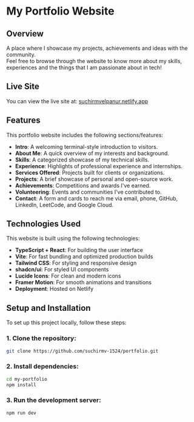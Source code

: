 # My Portfolio Website

## Overview  
A place where I showcase my projects, achievements and ideas with the community.  
Feel free to browse through the website to know more about my skills, experiences and the things that I am passionate about in tech!

## Live Site  
You can view the live site at: [suchirmvelpanur.netlify.app](https://suchirmvelpanur.netlify.app)

## Features  
This portfolio website includes the following sections/features:

- **Intro**: A welcoming terminal-style introduction to visitors.  
- **About Me**: A quick overview of my interests and background.  
- **Skills**: A categorized showcase of my technical skills.  
- **Experience**: Highlights of professional experience and internships.  
- **Services Offered**: Projects built for clients or organizations.  
- **Projects**: A brief showcase of personal and open-source work.  
- **Achievements**: Competitions and awards I've earned.  
- **Volunteering**: Events and communities I've contributed to.  
- **Contact**: A form and cards to reach me via email, phone, GitHub, LinkedIn, LeetCode, and Google Cloud.

## Technologies Used  
This website is built using the following technologies:

- **TypeScript + React**: For building the user interface  
- **Vite**: For fast bundling and optimized production builds  
- **Tailwind CSS**: For styling and responsive design  
- **shadcn/ui**: For styled UI components  
- **Lucide Icons**: For clean and modern icons  
- **Framer Motion**: For smooth animations and transitions  
- **Deployment**: Hosted on Netlify

## Setup and Installation  
To set up this project locally, follow these steps:

### 1. Clone the repository:

```bash
git clone https://github.com/suchirmv-1524/portfolio.git
```

### 2. Install dependencies:
```bash
cd my-portfolio
npm install
```

### 3. Run the development server:
```bash
npm run dev
```
